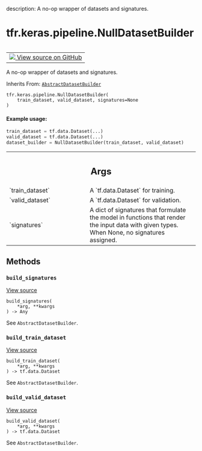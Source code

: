 description: A no-op wrapper of datasets and signatures.

<div itemscope itemtype="http://developers.google.com/ReferenceObject">
<meta itemprop="name" content="tfr.keras.pipeline.NullDatasetBuilder" />
<meta itemprop="path" content="Stable" />
<meta itemprop="property" content="__init__"/>
<meta itemprop="property" content="build_signatures"/>
<meta itemprop="property" content="build_train_dataset"/>
<meta itemprop="property" content="build_valid_dataset"/>
</div>

# tfr.keras.pipeline.NullDatasetBuilder

<!-- Insert buttons and diff -->

<table class="tfo-notebook-buttons tfo-api nocontent" align="left">
<td>
  <a target="_blank" href="https://github.com/tensorflow/ranking/tree/master/tensorflow_ranking/python/keras/pipeline.py#L789-L825">
    <img src="https://www.tensorflow.org/images/GitHub-Mark-32px.png" />
    View source on GitHub
  </a>
</td>
</table>

A no-op wrapper of datasets and signatures.

Inherits From:
[`AbstractDatasetBuilder`](../../../tfr/keras/pipeline/AbstractDatasetBuilder.md)

<pre class="devsite-click-to-copy prettyprint lang-py tfo-signature-link">
<code>tfr.keras.pipeline.NullDatasetBuilder(
    train_dataset, valid_dataset, signatures=None
)
</code></pre>

<!-- Placeholder for "Used in" -->

#### Example usage:

```python
train_dataset = tf.data.Dataset(...)
valid_dataset = tf.data.Dataset(...)
dataset_builder = NullDatasetBuilder(train_dataset, valid_dataset)
```

<!-- Tabular view -->

 <table class="responsive fixed orange">
<colgroup><col width="214px"><col></colgroup>
<tr><th colspan="2"><h2 class="add-link">Args</h2></th></tr>

<tr>
<td>
`train_dataset`
</td>
<td>
A `tf.data.Dataset` for training.
</td>
</tr><tr>
<td>
`valid_dataset`
</td>
<td>
A `tf.data.Dataset` for validation.
</td>
</tr><tr>
<td>
`signatures`
</td>
<td>
A dict of signatures that formulate the model in functions
that render the input data with given types. When None, no signatures
assigned.
</td>
</tr>
</table>

## Methods

<h3 id="build_signatures"><code>build_signatures</code></h3>

<a target="_blank" href="https://github.com/tensorflow/ranking/tree/master/tensorflow_ranking/python/keras/pipeline.py#L823-L825">View
source</a>

<pre class="devsite-click-to-copy prettyprint lang-py tfo-signature-link">
<code>build_signatures(
    *arg, **kwargs
) -> Any
</code></pre>

See `AbstractDatasetBuilder`.

<h3 id="build_train_dataset"><code>build_train_dataset</code></h3>

<a target="_blank" href="https://github.com/tensorflow/ranking/tree/master/tensorflow_ranking/python/keras/pipeline.py#L815-L817">View
source</a>

<pre class="devsite-click-to-copy prettyprint lang-py tfo-signature-link">
<code>build_train_dataset(
    *arg, **kwargs
) -> tf.data.Dataset
</code></pre>

See `AbstractDatasetBuilder`.

<h3 id="build_valid_dataset"><code>build_valid_dataset</code></h3>

<a target="_blank" href="https://github.com/tensorflow/ranking/tree/master/tensorflow_ranking/python/keras/pipeline.py#L819-L821">View
source</a>

<pre class="devsite-click-to-copy prettyprint lang-py tfo-signature-link">
<code>build_valid_dataset(
    *arg, **kwargs
) -> tf.data.Dataset
</code></pre>

See `AbstractDatasetBuilder`.
